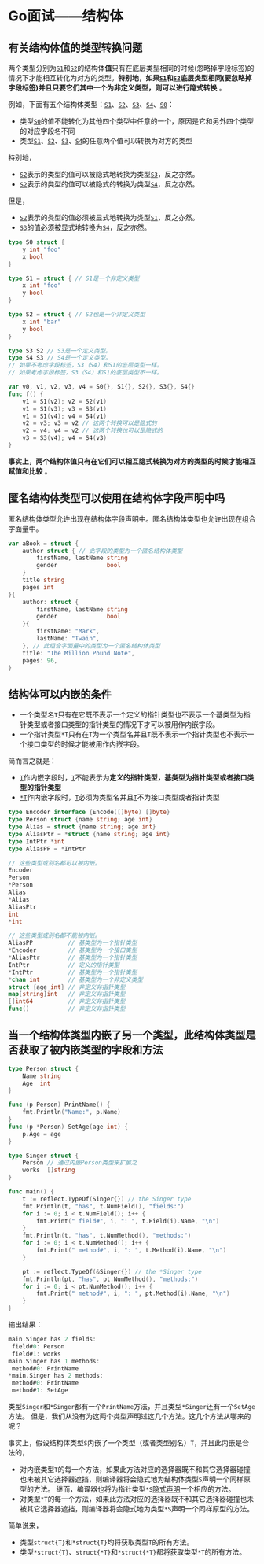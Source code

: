 # Go面试——结构体

## 有关结构体值的类型转换问题

两个类型分别为[`S1`]()和[`S2`]()的结构体**值**只有在底层类型相同的时候(忽略掉字段标签)的情况下才能相互转化为对方的类型。**特别地，如果[`S1`]()和[`S2`]()底层类型相同(要忽略掉字段标签)并且只要它们其中一个为非定义类型，则可以进行隐式转换** 。

例如，下面有五个结构体类型：[`S1`]()、[`S2`]()、[`S3`]()、[`S4`]()、[`S0`]()：

* 类型[`S0`]()的值不能转化为其他四个类型中任意的一个，原因是它和另外四个类型的对应字段名不同
* 类型[`S1`]()、[`S2`]()、[`S3`]()、[`S4`]()的任意两个值可以转换为对方的类型

特别地，

* [`S2`]()表示的类型的值可以被隐式地转换为类型[`S3`]()，反之亦然。
* [`S2`]()表示的类型的值可以被隐式的转换为类型[`S4`]()，反之亦然。

但是，

* [`S2`]()表示的类型的值必须被显式地转换为类型[`S1`]()，反之亦然。
* [`S3`]()的值必须被显式地转换为[`S4`]()，反之亦然。

```go
type S0 struct {
	y int "foo"
	x bool
}

type S1 = struct { // S1是一个非定义类型
	x int "foo"
	y bool
}

type S2 = struct { // S2也是一个非定义类型
	x int "bar"
	y bool
}

type S3 S2 // S3是一个定义类型。
type S4 S3 // S4是一个定义类型。
// 如果不考虑字段标签，S3（S4）和S1的底层类型一样。
// 如果考虑字段标签，S3（S4）和S1的底层类型不一样。

var v0, v1, v2, v3, v4 = S0{}, S1{}, S2{}, S3{}, S4{}
func f() {
	v1 = S1(v2); v2 = S2(v1)
	v1 = S1(v3); v3 = S3(v1)
	v1 = S1(v4); v4 = S4(v1)
	v2 = v3; v3 = v2 // 这两个转换可以是隐式的
	v2 = v4; v4 = v2 // 这两个转换也可以是隐式的
	v3 = S3(v4); v4 = S4(v3)
}
```

**事实上，两个结构体值只有在它们可以相互隐式转换为对方的类型的时候才能相互赋值和比较** 。

## 匿名结构体类型可以使用在结构体字段声明中吗

匿名结构体类型允许出现在结构体字段声明中。匿名结构体类型也允许出现在组合字面量中。

```go
var aBook = struct {
	author struct { // 此字段的类型为一个匿名结构体类型
		firstName, lastName string
		gender              bool
	}
	title string
	pages int
}{
	author: struct {
		firstName, lastName string
		gender              bool
	}{
		firstName: "Mark",
		lastName: "Twain",
	}, // 此组合字面量中的类型为一个匿名结构体类型
	title: "The Million Pound Note",
	pages: 96,
}  
```

## 结构体可以内嵌的条件

- 一个类型名`T`只有在它既不表示一个定义的指针类型也不表示一个基类型为指针类型或者接口类型的指针类型的情况下才可以被用作内嵌字段。
- 一个指针类型`*T`只有在`T`为一个类型名并且`T`既不表示一个指针类型也不表示一个接口类型的时候才能被用作内嵌字段。

简而言之就是：

* [`T`]()作内嵌字段时，[`T`]()不能表示为**定义的指针类型，基类型为指针类型或者接口类型的指针类型**
* [`*T`]()作内嵌字段时，[`T`]()必须为类型名并且[`T`]()不为接口类型或者指针类型

```go
type Encoder interface {Encode([]byte) []byte}
type Person struct {name string; age int}
type Alias = struct {name string; age int}
type AliasPtr = *struct {name string; age int}
type IntPtr *int
type AliasPP = *IntPtr

// 这些类型或别名都可以被内嵌。
Encoder
Person
*Person
Alias
*Alias
AliasPtr
int
*int

// 这些类型或别名都不能被内嵌。
AliasPP          // 基类型为一个指针类型
*Encoder         // 基类型为一个接口类型
*AliasPtr        // 基类型为一个指针类型
IntPtr           // 定义的指针类型
*IntPtr          // 基类型为一个指针类型
*chan int        // 基类型为一个非定义类型
struct {age int} // 非定义非指针类型
map[string]int   // 非定义非指针类型
[]int64          // 非定义非指针类型
func()           // 非定义非指针类型
```

## 当一个结构体类型内嵌了另一个类型，此结构体类型是否获取了被内嵌类型的字段和方法

```go
type Person struct {
	Name string
	Age  int
}

func (p Person) PrintName() {
	fmt.Println("Name:", p.Name)
}
func (p *Person) SetAge(age int) {
	p.Age = age
}

type Singer struct {
	Person // 通过内嵌Person类型来扩展之
	works  []string
}

func main() {
	t := reflect.TypeOf(Singer{}) // the Singer type
	fmt.Println(t, "has", t.NumField(), "fields:")
	for i := 0; i < t.NumField(); i++ {
		fmt.Print(" field#", i, ": ", t.Field(i).Name, "\n")
	}
	fmt.Println(t, "has", t.NumMethod(), "methods:")
	for i := 0; i < t.NumMethod(); i++ {
		fmt.Print(" method#", i, ": ", t.Method(i).Name, "\n")
	}

	pt := reflect.TypeOf(&Singer{}) // the *Singer type
	fmt.Println(pt, "has", pt.NumMethod(), "methods:")
	for i := 0; i < pt.NumMethod(); i++ {
		fmt.Print(" method#", i, ": ", pt.Method(i).Name, "\n")
	}
}
```

输出结果：

```go
main.Singer has 2 fields:
 field#0: Person
 field#1: works
main.Singer has 1 methods:
 method#0: PrintName
*main.Singer has 2 methods:
 method#0: PrintName
 method#1: SetAge
```

类型`Singer`和`*Singer`都有一个`PrintName`方法，并且类型`*Singer`还有一个`SetAge`方法。 但是，我们从没有为这两个类型声明过这几个方法。这几个方法从哪来的呢？

事实上，假设结构体类型`S`内嵌了一个类型（或者类型别名）`T`，并且此内嵌是合法的，

- 对内嵌类型`T`的每一个方法，如果此方法对应的选择器既不和其它选择器碰撞也未被其它选择器遮挡，则编译器将会隐式地为结构体类型`S`声明一个同样原型的方法。 继而，编译器也将为指针类型`*S`[隐式声明](https://gfw.go101.org/article/method.html#implicit-pointer-methods)一个相应的方法。
- 对类型`*T`的每一个方法，如果此方法对应的选择器既不和其它选择器碰撞也未被其它选择器遮挡，则编译器将会隐式地为类型`*S`声明一个同样原型的方法。

简单说来，

- 类型`struct{T}`和`*struct{T}`均将获取类型`T`的所有方法。
- 类型`*struct{T}`、`struct{*T}`和`*struct{*T}`都将获取类型`*T`的所有方法。